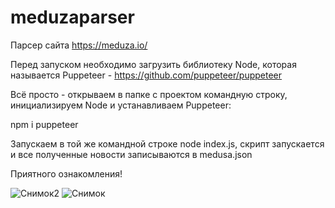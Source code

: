 # meduzaparser
Парсер сайта https://meduza.io/

Перед запуском необходимо загрузить библиотеку Node, которая называется Puppeteer - https://github.com/puppeteer/puppeteer

Всё просто - открываем в папке с проектом командную строку, инициализируем Node и устанавливаем Puppeteer:

npm i puppeteer

Запускаем в той же командной строке node index.js, скрипт запускается и все полученные новости записываются в medusa.json

Приятного ознакомления!


![Снимок2](https://user-images.githubusercontent.com/56756554/91071882-63367f00-e641-11ea-93a8-06b894400714.jpg)
![Снимок](https://user-images.githubusercontent.com/56756554/91071888-65004280-e641-11ea-983a-06b557c388c1.jpg)


